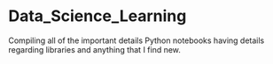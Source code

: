 # Data_Science_Learning
Compiling all of the important details
Python notebooks having details regarding libraries and anything that I find new.

